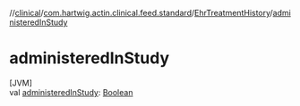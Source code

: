 //[clinical](../../../index.md)/[com.hartwig.actin.clinical.feed.standard](../index.md)/[EhrTreatmentHistory](index.md)/[administeredInStudy](administered-in-study.md)

# administeredInStudy

[JVM]\
val [administeredInStudy](administered-in-study.md): [Boolean](https://kotlinlang.org/api/latest/jvm/stdlib/kotlin/-boolean/index.html)
